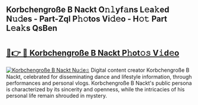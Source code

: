 ## Korbchengroße B Nackt O𝚗𝚕yf𝚊ns L𝚎a𝚔ed N𝚞𝚍es - Part-Zql P𝚑𝚘tos Vi𝚍𝚎o - H𝚘𝚝 Part L𝚎a𝚔s QsBen

# <h2><a href="http://kfel2sq.oniu.top/?m=Korbchengro%c3%9fe+B+Nackt">🔗👉 🔴 Korbchengroße B Nackt P𝚑ot𝚘𝚜 V𝚒d𝚎o</a></h2>

[![Korbchengroße B Nackt Nu𝚍e𝚜](https://i.imgur.com/0qMVB7G.gif)](http://kfel2sq.oniu.top/?m=Korbchengro%c3%9fe+B+Nackt)
Digital content creator Korbchengroße B Nackt, celebrated for disseminating dance and lifestyle information, through performances and personal vlogs. Korbchengroße B Nackt's public persona is characterized by its sincerity and openness, while the intricacies of his personal life remain shrouded in mystery.  
